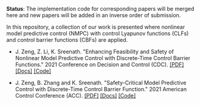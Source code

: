 **Status**: The implementation code for corresponding papers will be merged here and new papers will be added in an inverse order of submission.

In this repository, a collection of our work is presented where nonlinear model predictive control (NMPC) with control Lyapunov functions (CLFs) and control barrier functions (CBFs) are applied.

* J. Zeng, Z. Li, K. Sreenath. "Enhancing Feasibility and Safety of Nonlinear Model Predictive Control with Discrete-Time Control Barrier Functions." 2021 Conference on Decision and Control (CDC). [[PDF]](https://arxiv.org/abs/2105.10596) [[Docs]](matlab/cdc2021/README.md) [[Code]](matlab/cdc2021)

* J. Zeng, B. Zhang and K. Sreenath. "Safety-Critical Model Predictive Control with Discrete-Time Control Barrier Function." 2021 American Control Conference (ACC). [[PDF]](https://arxiv.org/pdf/2007.11718.pdf) [[Docs]](matlab/acc2021/README.md) [[Code]](matlab/acc2021)
